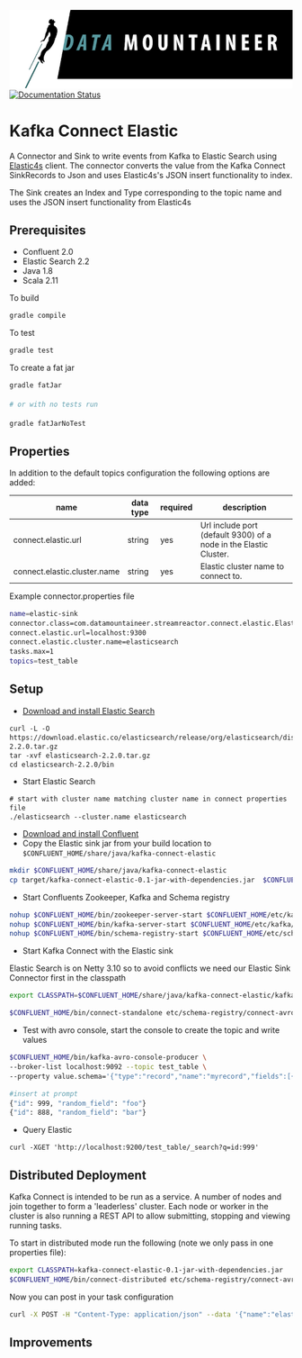 ![](../images/DM-logo.jpg)
[![Documentation Status](https://readthedocs.org/projects/streamreactor/badge/?version=latest)](http://streamreactor.readthedocs.io/en/latest/elastic.html#kafka-connect-elastic)


# Kafka Connect Elastic

A Connector and Sink to write events from Kafka to Elastic Search using [Elastic4s](https://github.com/sksamuel/elastic4s) client. The connector converts the value from the Kafka Connect SinkRecords to Json and uses Elastic4s's JSON insert functionality to index.

The Sink creates an Index and Type corresponding to the topic name and uses the JSON insert functionality from Elastic4s

## Prerequisites
* Confluent 2.0
* Elastic Search 2.2
* Java 1.8 
* Scala 2.11

To build

```bash
gradle compile
```

To test

```bash
gradle test
```

To create a fat jar

```bash
gradle fatJar

# or with no tests run

gradle fatJarNoTest
```


## Properties

In addition to the default topics configuration the following options are added:

name | data type | required | description
-----|-----------|----------|------------
connect.elastic.url | string | yes | Url include port (default 9300) of a node in the Elastic Cluster.
connect.elastic.cluster.name | string | yes | Elastic cluster name to connect to. 

Example connector.properties file

```bash 
name=elastic-sink
connector.class=com.datamountaineer.streamreactor.connect.elastic.ElasticSinkConnector
connect.elastic.url=localhost:9300
connect.elastic.cluster.name=elasticsearch
tasks.max=1
topics=test_table
```


## Setup

* [Download and install Elastic Search](http://cassandra.apache.org/)

```
curl -L -O https://download.elastic.co/elasticsearch/release/org/elasticsearch/distribution/tar/elasticsearch/2.2.0/elasticsearch-2.2.0.tar.gz
tar -xvf elasticsearch-2.2.0.tar.gz
cd elasticsearch-2.2.0/bin
```

* Start Elastic Search

```
# start with cluster name matching cluster name in connect properties file
./elasticsearch --cluster.name elasticsearch
```

* [Download and install Confluent](http://www.confluent.io/)
* Copy the Elastic sink jar from your build location to `$CONFLUENT_HOME/share/java/kafka-connect-elastic`

```bash
mkdir $CONFLUENT_HOME/share/java/kafka-connect-elastic
cp target/kafka-connect-elastic-0.1-jar-with-dependencies.jar  $CONFLUENT_HOME/share/java/kafka-connect-elastic/
```

* Start Confluents Zookeeper, Kafka and Schema registry

```bash
nohup $CONFLUENT_HOME/bin/zookeeper-server-start $CONFLUENT_HOME/etc/kafka/zookeeper.properties &
nohup $CONFLUENT_HOME/bin/kafka-server-start $CONFLUENT_HOME/etc/kafka/server.properties &
nohup $CONFLUENT_HOME/bin/schema-registry-start $CONFLUENT_HOME/etc/schema-registry/schema-registry.properties &"
```
    
* Start Kafka Connect with the Elastic sink

Elastic Search is on Netty 3.10 so to avoid conflicts we need our Elastic Sink Connector first in the classpath

```bash
export CLASSPATH=$CONFLUENT_HOME/share/java/kafka-connect-elastic/kafka-connect-elastic-0.1-jar-with-dependencies.jar
```

```bash
$CONFLUENT_HOME/bin/connect-standalone etc/schema-registry/connect-avro-standalone.properties etc/kafka-connect-elastic/elastic.properties
```    

* Test with avro console, start the console to create the topic and write values

```bash
$CONFLUENT_HOME/bin/kafka-avro-console-producer \
--broker-list localhost:9092 --topic test_table \
--property value.schema='{"type":"record","name":"myrecord","fields":[{"name":"id","type":"int"}, {"name":"random_field", "type": "string"}]}'
```
    
```bash
#insert at prompt
{"id": 999, "random_field": "foo"}
{"id": 888, "random_field": "bar"}
```
    
   * Query Elastic
    
```
curl -XGET 'http://localhost:9200/test_table/_search?q=id:999'
```

## Distributed Deployment
    
Kafka Connect is intended to be run as a service. A number of nodes and join together to form a 'leaderless' cluster. Each node or worker in
the cluster is also running a REST API to allow submitting, stopping and viewing running tasks.

To start in distributed mode run the following (note we only pass in one properties file):

```bash
export CLASSPATH=kafka-connect-elastic-0.1-jar-with-dependencies.jar
$CONFLUENT_HOME/bin/connect-distributed etc/schema-registry/connect-avro-distributed.properties
```

Now you can post in your task configuration

```bash
curl -X POST -H "Content-Type: application/json" --data '{"name":"elastic-sink","config" : { "connector.class":"com.datamountaineer.streamreactor.connect.elastic.ElasticSinkConnector","tasks.max":"1", "topics":"test_table","url":"localhost:9300", "cluster.name":"elasticsearch"}}' http://localhost:8083/connectors
```

## Improvements

